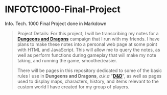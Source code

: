 # INFOTC1000-Final-Project
Info. Tech. 1000 Final Project done in Markdown

>Project Details: For this project, I will be transcribing my notes for a [**Dungeons and Dragons**][D&D] campaign that I run with my friends. I have plans to make these notes into a personal web page at some point with HTML and JavaScript. This will allow me to query the notes, as well as perform functions during gameplay that will make my note taking, and running the game, smoother/easier.
>
>There will be pages in this repository dedicated to some of the basic rules I use in **Dungeons and Dragons**, _a.k.a_ "[**D&D**][D&D]", as well as pages used to display maps, characters, history, and items relevant to the custom world I have created for my group of players.


[D&D]: https://dnd.wizards.com/ "Dungeons and Dragons"
